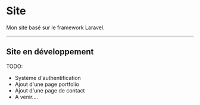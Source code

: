 # Site
Mon site basé sur le framework Laravel.

--------------------------------------------------
Site en développement
--------------------------------------------------

TODO:
- Système d'authentification
- Ajout d'une page portfolio
- Ajout d'une page de contact
- A venir....

